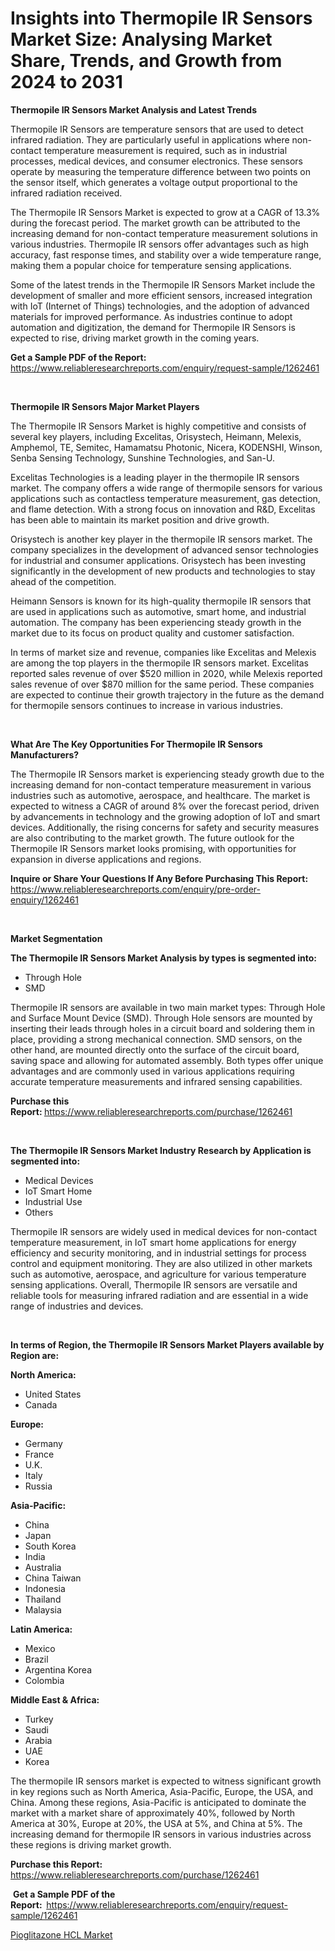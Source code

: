 <p><h1>Insights into Thermopile IR Sensors Market Size: Analysing Market Share, Trends, and Growth from 2024 to 2031</h1></p><p><strong>Thermopile IR Sensors Market Analysis and Latest Trends</strong></p>
<p><p>Thermopile IR Sensors are temperature sensors that are used to detect infrared radiation. They are particularly useful in applications where non-contact temperature measurement is required, such as in industrial processes, medical devices, and consumer electronics. These sensors operate by measuring the temperature difference between two points on the sensor itself, which generates a voltage output proportional to the infrared radiation received.</p><p>The Thermopile IR Sensors Market is expected to grow at a CAGR of 13.3% during the forecast period. The market growth can be attributed to the increasing demand for non-contact temperature measurement solutions in various industries. Thermopile IR sensors offer advantages such as high accuracy, fast response times, and stability over a wide temperature range, making them a popular choice for temperature sensing applications.</p><p>Some of the latest trends in the Thermopile IR Sensors Market include the development of smaller and more efficient sensors, increased integration with IoT (Internet of Things) technologies, and the adoption of advanced materials for improved performance. As industries continue to adopt automation and digitization, the demand for Thermopile IR Sensors is expected to rise, driving market growth in the coming years.</p></p>
<p><strong>Get a Sample PDF of the Report:&nbsp;</strong> <a href="https://www.reliableresearchreports.com/enquiry/request-sample/1262461">https://www.reliableresearchreports.com/enquiry/request-sample/1262461</a></p>
<p>&nbsp;</p>
<p><strong>Thermopile IR Sensors Major Market Players</strong></p>
<p><p>The Thermopile IR Sensors Market is highly competitive and consists of several key players, including Excelitas, Orisystech, Heimann, Melexis, Amphemol, TE, Semitec, Hamamatsu Photonic, Nicera, KODENSHI, Winson, Senba Sensing Technology, Sunshine Technologies, and San-U. </p><p>Excelitas Technologies is a leading player in the thermopile IR sensors market. The company offers a wide range of thermopile sensors for various applications such as contactless temperature measurement, gas detection, and flame detection. With a strong focus on innovation and R&D, Excelitas has been able to maintain its market position and drive growth.</p><p>Orisystech is another key player in the thermopile IR sensors market. The company specializes in the development of advanced sensor technologies for industrial and consumer applications. Orisystech has been investing significantly in the development of new products and technologies to stay ahead of the competition.</p><p>Heimann Sensors is known for its high-quality thermopile IR sensors that are used in applications such as automotive, smart home, and industrial automation. The company has been experiencing steady growth in the market due to its focus on product quality and customer satisfaction.</p><p>In terms of market size and revenue, companies like Excelitas and Melexis are among the top players in the thermopile IR sensors market. Excelitas reported sales revenue of over $520 million in 2020, while Melexis reported sales revenue of over $870 million for the same period. These companies are expected to continue their growth trajectory in the future as the demand for thermopile sensors continues to increase in various industries.</p></p>
<p>&nbsp;</p>
<p><strong>What Are The Key Opportunities For Thermopile IR Sensors Manufacturers?</strong></p>
<p><p>The Thermopile IR Sensors market is experiencing steady growth due to the increasing demand for non-contact temperature measurement in various industries such as automotive, aerospace, and healthcare. The market is expected to witness a CAGR of around 8% over the forecast period, driven by advancements in technology and the growing adoption of IoT and smart devices. Additionally, the rising concerns for safety and security measures are also contributing to the market growth. The future outlook for the Thermopile IR Sensors market looks promising, with opportunities for expansion in diverse applications and regions.</p></p>
<p><strong>Inquire or Share Your Questions If Any Before Purchasing This Report:</strong> <a href="https://www.reliableresearchreports.com/enquiry/pre-order-enquiry/1262461">https://www.reliableresearchreports.com/enquiry/pre-order-enquiry/1262461</a></p>
<p>&nbsp;</p>
<p><strong>Market Segmentation</strong></p>
<p><strong>The Thermopile IR Sensors Market Analysis by types is segmented into:</strong></p>
<p><ul><li>Through Hole</li><li>SMD</li></ul></p>
<p><p>Thermopile IR sensors are available in two main market types: Through Hole and Surface Mount Device (SMD). Through Hole sensors are mounted by inserting their leads through holes in a circuit board and soldering them in place, providing a strong mechanical connection. SMD sensors, on the other hand, are mounted directly onto the surface of the circuit board, saving space and allowing for automated assembly. Both types offer unique advantages and are commonly used in various applications requiring accurate temperature measurements and infrared sensing capabilities.</p></p>
<p><strong>Purchase this Report:&nbsp;</strong><a href="https://www.reliableresearchreports.com/purchase/1262461">https://www.reliableresearchreports.com/purchase/1262461</a></p>
<p>&nbsp;</p>
<p><strong>The Thermopile IR Sensors Market Industry Research by Application is segmented into:</strong></p>
<p><ul><li>Medical Devices</li><li>IoT Smart Home</li><li>Industrial Use</li><li>Others</li></ul></p>
<p><p>Thermopile IR sensors are widely used in medical devices for non-contact temperature measurement, in IoT smart home applications for energy efficiency and security monitoring, and in industrial settings for process control and equipment monitoring. They are also utilized in other markets such as automotive, aerospace, and agriculture for various temperature sensing applications. Overall, Thermopile IR sensors are versatile and reliable tools for measuring infrared radiation and are essential in a wide range of industries and devices.</p></p>
<p>&nbsp;</p>
<p><strong>In terms of Region, the Thermopile IR Sensors Market Players available by Region are:</strong></p>
<p>
    <p> <strong> North America: </strong>
        <ul>
            <li>United States</li>
            <li>Canada</li>
        </ul>
        </p> 
    <p> <strong> Europe: </strong>
        <ul>
            <li>Germany</li>
            <li>France</li>
            <li>U.K.</li>
            <li>Italy</li>
            <li>Russia</li>
        </ul>
        </p> 
    <p> <strong> Asia-Pacific: </strong>
        <ul>
            <li>China</li>
            <li>Japan</li>
            <li>South Korea</li>
            <li>India</li>
            <li>Australia</li>
            <li>China Taiwan</li>
            <li>Indonesia</li>
            <li>Thailand</li>
            <li>Malaysia</li>
        </ul>
        </p> 
    <p> <strong> Latin America: </strong>
        <ul>
            <li>Mexico</li>
            <li>Brazil</li>
            <li>Argentina Korea</li>
            <li>Colombia</li>
        </ul>
        </p> 
    <p> <strong> Middle East & Africa: </strong>
        <ul>
            <li>Turkey</li>
            <li>Saudi</li>
            <li>Arabia</li>
            <li>UAE</li>
            <li>Korea</li>
        </ul>
    </p>
    </p>
<p><p>The thermopile IR sensors market is expected to witness significant growth in key regions such as North America, Asia-Pacific, Europe, the USA, and China. Among these regions, Asia-Pacific is anticipated to dominate the market with a market share of approximately 40%, followed by North America at 30%, Europe at 20%, the USA at 5%, and China at 5%. The increasing demand for thermopile IR sensors in various industries across these regions is driving market growth.</p></p>
<p><strong>Purchase this Report: </strong><a href="https://www.reliableresearchreports.com/purchase/1262461">https://www.reliableresearchreports.com/purchase/1262461</a></p>
<p>&nbsp;<strong>Get a Sample PDF of the Report:&nbsp;&nbsp;</strong><a href="https://www.reliableresearchreports.com/enquiry/request-sample/1262461">https://www.reliableresearchreports.com/enquiry/request-sample/1262461</a></p>
<p><strong></strong></p>
<p><p><a href="https://fearless-okapi-6c8.notion.site/Pioglitazone-HCL-Market-Size-Growth-and-Forecast-from-2024-2031-e862462afd98459c95ec4671ad6d7e51">Pioglitazone HCL Market</a></p></p>